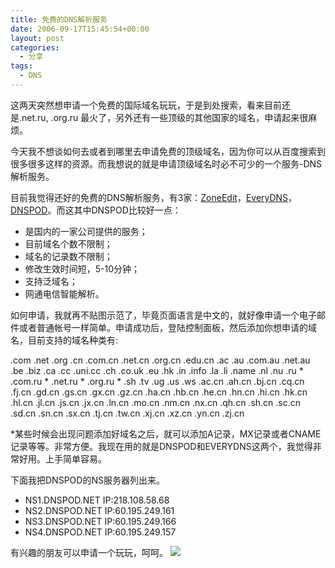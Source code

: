 ```yaml
---
title: 免费的DNS解析服务
date: 2006-09-17T15:45:54+00:00
layout: post
categories:
  - 分享
tags:
  - DNS
---
```


这两天突然想申请一个免费的国际域名玩玩，于是到处搜索，看来目前还是.net.ru, .org.ru 最火了，另外还有一些顶级的其他国家的域名，申请起来很麻烦。

今天我不想谈如何去或者到哪里去申请免费的顶级域名，因为你可以从百度搜索到很多很多这样的资源。而我想说的就是申请顶级域名时必不可少的一个服务-DNS解析服务。

目前我觉得还好的免费的DNS解析服务，有3家：[ZoneEdit](http://www.zoneedit.com)，[EveryDNS](http://www.everydns.net)，[DNSPOD](http://www.dnspod.net)。而这其中DNSPOD比较好一点：

  * 是国内的一家公司提供的服务；
  * 目前域名个数不限制；
  * 域名的记录数不限制；
  * 修改生效时间短，5-10分钟；
  * 支持泛域名；
  * 网通电信智能解析。

如何申请，我就再不贴图示范了，毕竟页面语言是中文的，就好像申请一个电子邮件或者普通帐号一样简单。申请成功后，登陆控制面板，然后添加你想申请的域名，目前支持的域名种类有:

.com .net .org .cn .com.cn .net.cn .org.cn .edu.cn .ac .au .com.au .net.au .be .biz .ca .cc .uni.cc .ch .co.uk .eu .hk .in .info .la .li .name .nl .nu .ru \* .com.ru \* .net.ru \* .org.ru \* .sh .tv .ug .us .ws .ac.cn .ah.cn .bj.cn .cq.cn .fj.cn .gd.cn .gs.cn .gx.cn .gz.cn .ha.cn .hb.cn .he.cn .hn.cn .hi.cn .hk.cn .hl.cn .jl.cn .js.cn .jx.cn .ln.cn .mo.cn .nm.cn .nx.cn .qh.cn .sh.cn .sc.cn .sd.cn .sn.cn .sx.cn .tj.cn .tw.cn .xj.cn .xz.cn .yn.cn .zj.cn

*某些时候会出现问题添加好域名之后，就可以添加A记录，MX记录或者CNAME记录等等。非常方便。我现在用的就是DNSPOD和EVERYDNS这两个，我觉得非常好用。上手简单容易。

下面我把DNSPOD的NS服务器列出来。

* NS1.DNSPOD.NET IP:218.108.58.68
* NS2.DNSPOD.NET IP:60.195.249.161
* NS3.DNSPOD.NET IP:60.195.249.166
* NS4.DNSPOD.NET IP:60.195.249.157

有兴趣的朋友可以申请一个玩玩，呵呵。 ![](images/smilies/Face_01.gif)